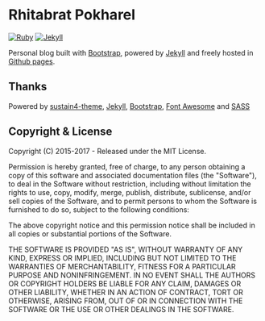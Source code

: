 # Rhitabrat Pokharel

[![Ruby](https://img.shields.io/badge/ruby-2.4.2-blue.svg?style=flat)](http://travis-ci.org/jekyller/sustain)
[![Jekyll](https://img.shields.io/badge/jekyll-3.6.2-blue.svg?style=flat)](http://travis-ci.org/jekyller/sustain)

Personal blog built with [Bootstrap](http://getbootstrap.com/), powered by [Jekyll](http://jekyllrb.com/) and freely
hosted in [Github pages](https://pages.github.com/).


## Thanks

Powered by <a href="https://github.com/johnpitchko/sustain4-theme">sustain4-theme</a>, <a href="https://jekyllrb.com/">Jekyll</a>, <a href="https://www.getbootstrap.com">Bootstrap</a>, <a href="https://www.fontawesome.com">Font Awesome</a> and <a href="https://sass-lang.com">SASS</a> 


## Copyright & License

Copyright (C) 2015-2017 - Released under the MIT License.

Permission is hereby granted, free of charge, to any person obtaining a copy of this software and associated documentation files (the "Software"), to deal in the Software without restriction, including without limitation the rights to use, copy, modify, merge, publish, distribute, sublicense, and/or sell copies of the Software, and to permit persons to whom the Software is furnished to do so, subject to the following conditions:

The above copyright notice and this permission notice shall be included in all copies or substantial portions of the Software.

THE SOFTWARE IS PROVIDED "AS IS", WITHOUT WARRANTY OF ANY KIND, EXPRESS OR IMPLIED, INCLUDING BUT NOT LIMITED TO THE WARRANTIES OF MERCHANTABILITY, FITNESS FOR A PARTICULAR PURPOSE AND
NONINFRINGEMENT. IN NO EVENT SHALL THE AUTHORS OR COPYRIGHT HOLDERS BE LIABLE FOR ANY CLAIM, DAMAGES OR OTHER LIABILITY, WHETHER IN AN ACTION OF CONTRACT, TORT OR OTHERWISE, ARISING FROM, OUT OF OR IN CONNECTION WITH THE SOFTWARE OR THE USE OR OTHER DEALINGS IN THE SOFTWARE.
